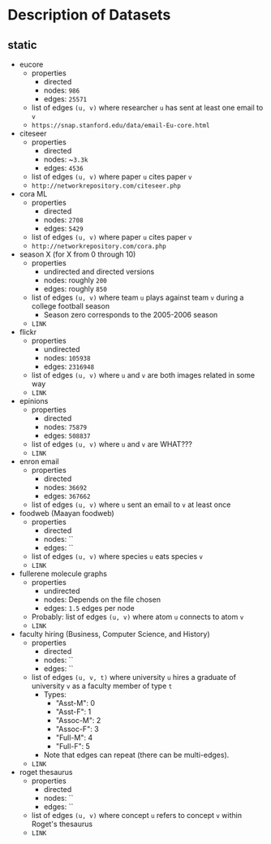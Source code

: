 # Description of Datasets
## static
- eucore
    - properties
        - directed
        - nodes: `986`
        - edges: `25571`
    - list of edges `(u, v)` where researcher `u` has sent at least one email to `v`
    - `https://snap.stanford.edu/data/email-Eu-core.html`
- citeseer
    - properties
        - directed
        - nodes: ~`3.3k`
        - edges: `4536`
    - list of edges `(u, v)` where paper `u` cites paper `v`
    - `http://networkrepository.com/citeseer.php`
- cora ML
    - properties
        - directed
        - nodes: `2708`
        - edges: `5429`
    - list of edges `(u, v)` where paper `u` cites paper `v`
    - `http://networkrepository.com/cora.php`
- season X (for X from 0 through 10)
    - properties
        - undirected and directed versions
        - nodes: roughly `200`
        - edges: roughly `850`
    - list of edges `(u, v)` where team `u` plays against team `v` during a college football season
        - Season zero corresponds to the 2005-2006 season
    - `LINK`
- flickr
    - properties
        - undirected
        - nodes: `105938`
        - edges: `2316948`
    - list of edges `(u, v)` where `u` and `v` are both images related in some way
    - `LINK`
- epinions
    - properties
        - directed
        - nodes: `75879`
        - edges: `508837`
    - list of edges `(u, v)` where `u` and `v` are WHAT???
    - `LINK`
- enron email
    - properties
        - directed
        - nodes: `36692`
        - edges: `367662`
    - list of edges `(u, v)` where `u` sent an email to `v` at least once
- foodweb (Maayan foodweb)
    - properties
        - directed
        - nodes: ``
        - edges: ``
    - list of edges `(u, v)` where species `u` eats species `v`
    - `LINK`
- fullerene molecule graphs
    - properties
        - undirected
        - nodes: Depends on the file chosen
        - edges: `1.5` edges per node
    - Probably: list of edges `(u, v)` where atom `u` connects to atom `v`
    - `LINK`
- faculty hiring (Business, Computer Science, and History)
    - properties
        - directed
        - nodes: ``
        - edges: ``
    - list of edges `(u, v, t)` where university `u` hires a graduate of university `v` as a faculty member of type `t`
        - Types:
            - "Asst-M": 0
            - "Asst-F": 1
            - "Assoc-M": 2
            - "Assoc-F": 3
            - "Full-M": 4
            - "Full-F": 5
        - Note that edges can repeat (there can be multi-edges).
    - `LINK`
- roget thesaurus
    - properties
        - directed
        - nodes: ``
        - edges: ``
    - list of edges `(u, v)` where concept `u` refers to concept `v` within Roget's thesaurus
    - `LINK`
